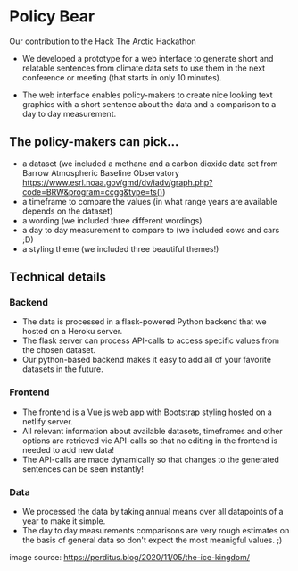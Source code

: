 # Policy Bear

Our contribution to the Hack The Arctic Hackathon

+ We developed a prototype for a web interface to generate short and relatable sentences  from climate data sets to use them in the next conference or meeting (that starts in only 10 minutes).

+ The web interface enables policy-makers to create nice looking text graphics with a short sentence about the data and a comparison to a day to day measurement.

## The policy-makers can pick...

+ a dataset (we included a methane and a carbon dioxide data set from Barrow Atmospheric Baseline Observatory https://www.esrl.noaa.gov/gmd/dv/iadv/graph.php?code=BRW&program=ccgg&type=ts())
+ a timeframe to compare the values (in what range years are available depends on the dataset)
+ a wording (we included three different wordings)
+ a day to day measurement to compare to (we included cows and cars ;D)
+ a styling theme (we included three beautiful themes!)

## Technical details

### Backend

+ The data is processed in a flask-powered Python backend that we hosted on a Heroku server.
+ The flask server can process API-calls to access specific values from the chosen dataset.
+ Our python-based backend makes it easy to add all of your favorite datasets in the future.

### Frontend

+ The frontend is a Vue.js web app with Bootstrap styling hosted on a netlify server.
+ All relevant information about available datasets, timeframes and other options are retrieved vie API-calls so that no editing in the frontend is needed to add new data!
+ The API-calls are made dynamically so that changes to the generated sentences can be seen instantly!

### Data

+ We processed the data by taking annual means over all datapoints of a year to make it simple.
+ The day to day measurements comparisons are very rough estimates on the basis of general data so don't expect the most meanigful values. ;)



image source: https://perditus.blog/2020/11/05/the-ice-kingdom/


